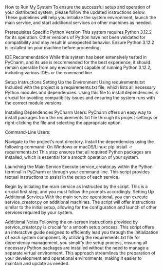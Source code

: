 How to Run My System
To ensure the successful setup and operation of your distributed system, please follow the updated instructions below. These guidelines will help you initialize the system environment, launch the main service, and start additional services on other machines as needed.

Prerequisites
Specific Python Version
This system requires Python 3.12.2 for its operation. Other versions of Python have not been validated for compatibility and may result in unexpected behavior. Ensure Python 3.12.2 is installed on your machine before proceeding.

IDE Recommendation
While this system has been extensively tested in PyCharm, and its use is recommended for the best experience, it should remain operable from any environment capable of running Python 3.12.2, including various IDEs or the command line.

Setup Instructions
Setting Up the Environment Using requirements.txt
Included with the project is a requirements.txt file, which lists all necessary Python modules and dependencies. Using this file to install dependencies is crucial for avoiding compatibility issues and ensuring the system runs with the correct module versions.

Installing Dependencies
PyCharm Users: PyCharm offers an easy way to install packages from the requirements.txt file through its project settings or right-clicking the file and selecting the appropriate option.

Command-Line Users:

Navigate to the project's root directory.
Install the dependencies using the following command:
On Windows or macOS/Linux: pip install -r requirements.txt
This step ensures that all required Python packages are installed, which is essential for a smooth operation of your system.


Launching the Main Service
Execute service_creator.py within the Python terminal in PyCharm or through your command line. This script provides textual instructions to assist in the setup of each service.

Begin by initiating the main service as instructed by the script. This is a crucial first step, and you must follow the prompts accordingly.
Setting Up Additional Services
With the main service operational, you can execute service_creator.py on additional machines. The script will offer instructions similar to the initial setup, allowing for the configuration and launch of other services required by your system.

Additional Notes
Following the on-screen instructions provided by service_creator.py is crucial for a smooth setup process. This script offers an interactive guide designed to efficiently lead you through the initialization of each system component. By utilizing the requirements.txt file for dependency management, you simplify the setup process, ensuring all necessary Python packages are installed without the need to manage a separate virtual environment. This approach streamlines the preparation of your development and operational environments, making it easier to maintain and update as needed.
